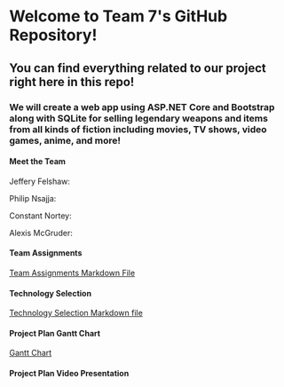 # Welcome to Team 7's GitHub Repository!

## You can find everything related to our project right here in this repo!

### We will create a web app using ASP.NET Core and Bootstrap along with SQLite for selling legendary weapons and items from all kinds of fiction including movies, TV shows, video games, anime, and more!

#### Meet the Team
Jeffery Felshaw: 
<p>Philip Nsajja: </p>
<p>Constant Nortey: </p>
Alexis McGruder:

#### Team Assignments
[Team Assignments Markdown File](https://github.com/Chewwi7/Intro-to-Software-Engineering-Project/blob/main/Team%20Assignments.md)

#### Technology Selection
[Technology Selection Markdown file](https://github.com/Chewwi7/Intro-to-Software-Engineering-Project/blob/main/Project%20Planning/Technology%20Selection.md)
 
 #### Project Plan Gantt Chart
 [Gantt Chart](https://adkisson-swe-f23.youtrack.cloud/gantt-charts/174-5)

#### Project Plan Video Presentation

